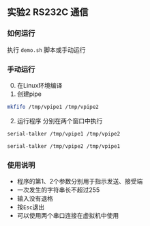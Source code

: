 ## 实验2 RS232C 通信
### 如何运行
执行 `demo.sh` 脚本或手动运行
### 手动运行
0. 在Linux环境编译
1. 创建pipe
```bash
mkfifo /tmp/vpipe1 /tmp/vpipe2
```
2. 运行程序
分别在两个窗口中执行
```bash
serial-talker /tmp/vpipe1 /tmp/vpipe2
```
```bash
serial-talker /tmp/vpipe2 /tmp/vpipe1
```
### 使用说明
* 程序的第1、2个参数分别用于指示发送、接受端
* 一次发生的字符串长不超过255
* 输入没有退格
* 按`Esc`退出
* 可以使用两个串口连接在虚拟机中使用
